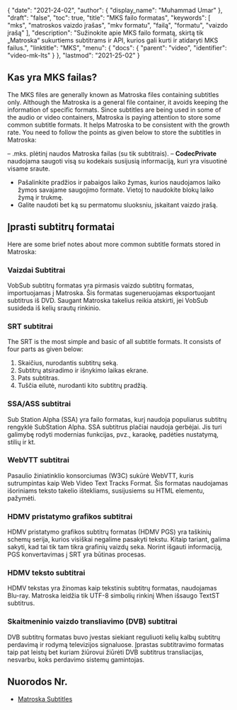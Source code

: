 {
  "date": "2021-24-02",
  "author": {
    "display_name": "Muhammad Umar"
},
  "draft": "false",
  "toc": true,
  "title": "MKS failo formatas",
  "keywords": [
"mks",
"matroskos vaizdo įrašas",
"mkv formatu",
"failą",
"formatu",
"vaizdo įrašą"
],
  "description": "Sužinokite apie MKS failo formatą, skirtą tik „Matroska“ sukurtiems subtitrams ir API, kurios gali kurti ir atidaryti MKS failus.",
  "linktitle": "MKS",
  "menu": {
    "docs": {
      "parent": "video",
      "identifier": "video-mk-lts"
}
},
  "lastmod": "2021-25-02"
}

## Kas yra MKS failas?

The MKS files are generally known as Matroska files containing subtitles only. Although the Matroska is a general file container, it avoids keeping the information of specific formats. Since subtitles are being used in some of the audio or video containers, Matroska is paying attention to store some common subtitle formats. It helps Matroska to be consistent with the growth rate. You need to follow the points as given below to store the subtitles in Matroska:

– .mks. plėtinį naudos Matroska failas (su tik subtitrais).
– **CodecPrivate** naudojama saugoti visą su kodekais susijusią informaciją, kuri yra visuotinė visame sraute.
- Pašalinkite pradžios ir pabaigos laiko žymas, kurios naudojamos laiko žymos savajame saugojimo formate. Vietoj to naudokite blokų laiko žymą ir trukmę.
- Galite naudoti bet ką su permatomu sluoksniu, įskaitant vaizdo įrašą.

## Įprasti subtitrų formatai

Here are some brief notes about more common subtitle formats stored in Matroska:

### Vaizdai Subtitrai
VobSub subtitrų formatas yra pirmasis vaizdo subtitrų formatas, importuojamas į Matroska. Šis formatas sugeneruojamas eksportuojant subtitrus iš DVD. Saugant Matroska takelius reikia atskirti, jei VobSub susideda iš kelių srautų rinkinio.

### SRT subtitrai
The SRT is the most simple and basic of all subtitle formats. It consists of four parts as given below:
 
 1. Skaičius, nurodantis subtitrų seką.
 2. Subtitrų atsiradimo ir išnykimo laikas ekrane.
 3. Pats subtitras.
 4. Tuščia eilutė, nurodanti kito subtitrų pradžią.
 
### SSA/ASS subtitrai
Sub Station Alpha (SSA) yra failo formatas, kurį naudoja populiarus subtitrų rengyklė SubStation Alpha. SSA subtitrus plačiai naudoja gerbėjai. Jis turi galimybę rodyti modernias funkcijas, pvz., karaokę, padėties nustatymą, stilių ir kt.
 
### WebVTT subtitrai
Pasaulio žiniatinklio konsorciumas (W3C) sukūrė WebVTT, kuris sutrumpintas kaip Web Video Text Tracks Format. Šis formatas naudojamas išoriniams teksto takelio ištekliams, susijusiems su HTML elementu, pažymėti.

### HDMV pristatymo grafikos subtitrai
HDMV pristatymo grafikos subtitrų formatas (HDMV PGS) yra taškinių schemų serija, kurios visiškai negalime pasakyti tekstu. Kitaip tariant, galima sakyti, kad tai tik tam tikra grafinių vaizdų seka. Norint išgauti informaciją, PGS konvertavimas į SRT yra būtinas procesas.

### HDMV teksto subtitrai
HDMV tekstas yra žinomas kaip tekstinis subtitrų formatas, naudojamas Blu-ray. Matroska leidžia tik UTF-8 simbolių rinkinį When išsaugo TextST subtitrus.

### Skaitmeninio vaizdo transliavimo (DVB) subtitrai
DVB subtitrų formatas buvo įvestas siekiant reguliuoti kelių kalbų subtitrų perdavimą ir rodymą televizijos signaluose. Įprastas subtitravimo formatas taip pat leistų bet kuriam žiūrovui žiūrėti DVB subtitrus transliacijas, nesvarbu, koks perdavimo sistemų gamintojas.


## Nuorodos Nr.

- [Matroska Subtitles](https://www.matroska.org/technical/subtitles.html)

